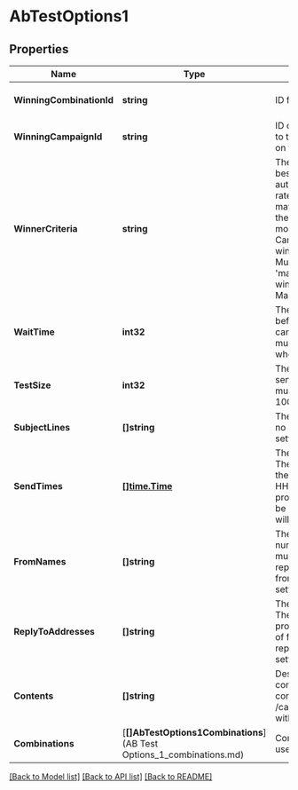 # AbTestOptions1

## Properties
Name | Type | Description | Notes
------------ | ------------- | ------------- | -------------
**WinningCombinationId** | **string** | ID for the winning combination. | [optional] [default to null]
**WinningCampaignId** | **string** | ID of the campaign that was sent to the remaining recipients based on the winning combination. | [optional] [default to null]
**WinnerCriteria** | **string** | The combination that performs the best. This may be determined automatically by click rate, open rate, or total revenue -- or you may choose manually based on the reporting data you find the most valuable. For Multivariate Campaigns testing send_time, winner_criteria is ignored. For Multivariate Campaigns with &#x27;manual&#x27; as the winner_criteria, the winner must be chosen in the Mailchimp web application. | [default to null]
**WaitTime** | **int32** | The number of minutes to wait before choosing the winning campaign. The value of wait_time must be greater than 0 and in whole hours, specified in minutes. | [optional] [default to null]
**TestSize** | **int32** | The percentage of recipients to send the test combinations to, must be a value between 10 and 100. | [optional] [default to null]
**SubjectLines** | **[]string** | The possible subject lines to test. If no subject lines are provided, settings.subject_line will be used. | [optional] [default to null]
**SendTimes** | [**[]time.Time**](time.Time.md) | The possible send times to test. The times provided should be in the format YYYY-MM-DD HH:MM:SS. If send_times are provided to test, the test_size will be set to 100% and winner_criteria will be ignored. | [optional] [default to null]
**FromNames** | **[]string** | The possible from names. The number of from_names provided must match the number of reply_to_addresses. If no from_names are provided, settings.from_name will be used. | [optional] [default to null]
**ReplyToAddresses** | **[]string** | The possible reply-to addresses. The number of reply_to_addresses provided must match the number of from_names. If no reply_to_addresses are provided, settings.reply_to will be used. | [optional] [default to null]
**Contents** | **[]string** | Descriptions of possible email contents. To set campaign contents, make a PUT request to /campaigns/{campaign_id}/content with the field &#x27;variate_contents&#x27;. | [optional] [default to null]
**Combinations** | [**[]AbTestOptions1Combinations**](AB Test Options_1_combinations.md) | Combinations of possible variables used to build emails. | [optional] [default to null]

[[Back to Model list]](../README.md#documentation-for-models) [[Back to API list]](../README.md#documentation-for-api-endpoints) [[Back to README]](../README.md)

